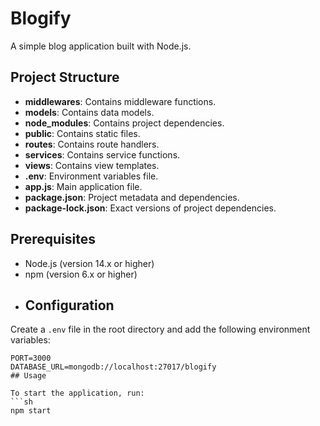 # Blogify
A simple blog application built with Node.js.

## Project Structure

- **middlewares**: Contains middleware functions.
- **models**: Contains data models.
- **node_modules**: Contains project dependencies.
- **public**: Contains static files.
- **routes**: Contains route handlers.
- **services**: Contains service functions.
- **views**: Contains view templates.
- **.env**: Environment variables file.
- **app.js**: Main application file.
- **package.json**: Project metadata and dependencies.
- **package-lock.json**: Exact versions of project dependencies.

## Prerequisites

- Node.js (version 14.x or higher)
- npm (version 6.x or higher)
- ## Configuration

Create a `.env` file in the root directory and add the following environment variables:

```plaintext
PORT=3000
DATABASE_URL=mongodb://localhost:27017/blogify
## Usage

To start the application, run:
```sh
npm start
